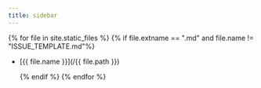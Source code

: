 ```yaml
---
title: sidebar
---
```

{% for file in site.static_files %}
    {% if file.extname == ".md" and file.name != "ISSUE_TEMPLATE.md"%}
*  [{{ file.name }}](/{{ file.path }})
	
    {% endif %}
{% endfor %}
